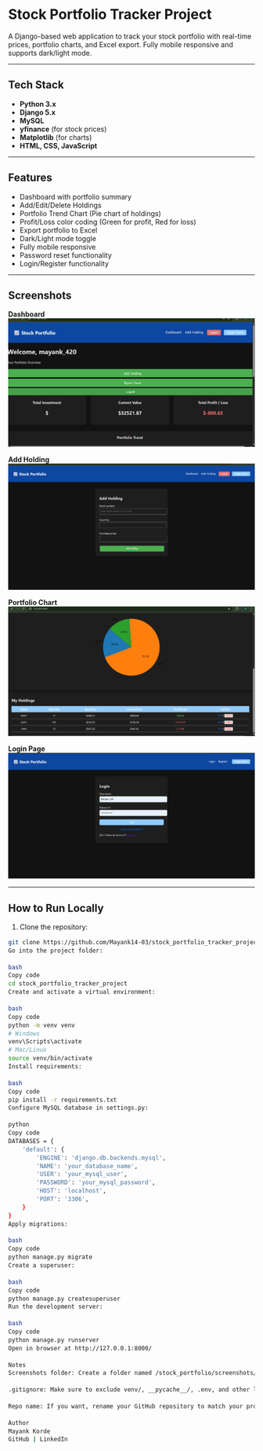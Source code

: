 # Stock Portfolio Tracker Project

A Django-based web application to track your stock portfolio with real-time prices, portfolio charts, and Excel export. Fully mobile responsive and supports dark/light mode.

---

## Tech Stack
- **Python 3.x**  
- **Django 5.x**  
- **MySQL**  
- **yfinance** (for stock prices)  
- **Matplotlib** (for charts)  
- **HTML, CSS, JavaScript**

---

## Features
- Dashboard with portfolio summary  
- Add/Edit/Delete Holdings  
- Portfolio Trend Chart (Pie chart of holdings)  
- Profit/Loss color coding (Green for profit, Red for loss)  
- Export portfolio to Excel  
- Dark/Light mode toggle  
- Fully mobile responsive  
- Password reset functionality  
- Login/Register functionality  

---

## Screenshots

**Dashboard**  
![Dashboard](stock_portfolio/screenshots/dashboard.png)

**Add Holding**  
![Add Holding](stock_portfolio/screenshots/add_holding.png)

**Portfolio Chart**  
![Portfolio Chart](stock_portfolio/screenshots/chart.png)

**Login Page**  
![Login](stock_portfolio/screenshots/login.png)

---

## How to Run Locally

1. Clone the repository:

```bash
git clone https://github.com/Mayank14-03/stock_portfolio_tracker_project.git
Go into the project folder:

bash
Copy code
cd stock_portfolio_tracker_project
Create and activate a virtual environment:

bash
Copy code
python -m venv venv
# Windows
venv\Scripts\activate
# Mac/Linux
source venv/bin/activate
Install requirements:

bash
Copy code
pip install -r requirements.txt
Configure MySQL database in settings.py:

python
Copy code
DATABASES = {
    'default': {
        'ENGINE': 'django.db.backends.mysql',
        'NAME': 'your_database_name',
        'USER': 'your_mysql_user',
        'PASSWORD': 'your_mysql_password',
        'HOST': 'localhost',
        'PORT': '3306',
    }
}
Apply migrations:

bash
Copy code
python manage.py migrate
Create a superuser:

bash
Copy code
python manage.py createsuperuser
Run the development server:

bash
Copy code
python manage.py runserver
Open in browser at http://127.0.0.1:8000/

Notes
Screenshots folder: Create a folder named /stock_portfolio/screenshots/ in your repo and add the images there.

.gitignore: Make sure to exclude venv/, __pycache__/, .env, and other local files.

Repo name: If you want, rename your GitHub repository to match your project folder for consistency.

Author
Mayank Korde
GitHub | LinkedIn

